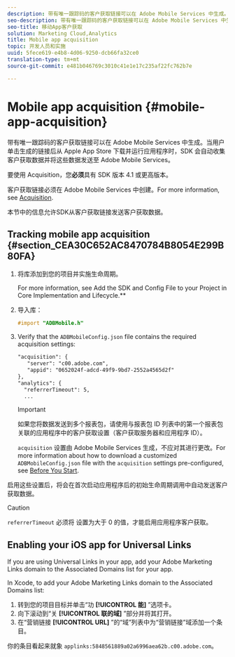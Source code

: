 ```yaml
---
description: 带有唯一跟踪码的客户获取链接可以在 Adobe Mobile Services 中生成。当用户单击生成的链接后从 Apple App Store 下载并运行应用程序时，SDK 会自动收集客户获取数据并将这些数据发送至 Adobe Mobile Services。
seo-description: 带有唯一跟踪码的客户获取链接可以在 Adobe Mobile Services 中生成。当用户单击生成的链接后从 Apple App Store 下载并运行应用程序时，SDK 会自动收集客户获取数据并将这些数据发送至 Adobe Mobile Services。
seo-title: 移动App客户获取
solution: Marketing Cloud,Analytics
title: Mobile app acquisition
topic: 开发人员和实施
uuid: 5fece619-e4b8-4d06-9250-dcb66fa32ce0
translation-type: tm+mt
source-git-commit: e481b046769c3010c41e1e17c235af22fc762b7e

---
```



# Mobile app acquisition {#mobile-app-acquisition}

带有唯一跟踪码的客户获取链接可以在 Adobe Mobile Services 中生成。当用户单击生成的链接后从 Apple App Store 下载并运行应用程序时，SDK 会自动收集客户获取数据并将这些数据发送至 Adobe Mobile Services。

要使用 Acquisition，您&#x200B;**必须**&#x200B;具有 SDK 版本 4.1 或更高版本。

客户获取链接必须在 Adobe Mobile Services 中创建。For more information, see [Acquisition](/help/using/acquisition-main/acquisition-main.md).

本节中的信息允许SDK从客户获取链接发送客户获取数据。

## Tracking mobile app acquisition {#section_CEA30C652AC8470784B8054E299B80FA}

1. 将库添加到您的项目并实施生命周期。

   For more information, see Add the SDK and Config File to your Project in Core Implementation and Lifecycle.**[](/help/ios/getting-started/dev-qs.md)
1. 导入库：

   ```objective-c
   #import "ADBMobile.h"
   ```

1. Verify that the `ADBMobileConfig.json` file contains the required acquisition settings:

   ```xml
   "acquisition": { 
      "server": "c00.adobe.com", 
      "appid": "0652024f-adcd-49f9-9bd7-2552a4565d2f" 
   }, 
   "analytics": { 
     "referrerTimeout": 5, 
     ...
   ```

   >[!IMPORTANT]
   >
   >  如果您将数据发送到多个报表包，请使用与报表包 ID 列表中的第一个报表包关联的应用程序中的客户获取设置（客户获取服务器和应用程序 ID）。

   `acquisition` 设置由 Adobe Mobile Services 生成，不应对其进行更改。For more information about how to download a customized `ADBMobileConfig.json` file with the `acquisition` settings pre-configured, see [Before You Start](/help/ios/getting-started/requirements.md).

启用这些设置后，将会在首次启动应用程序后的初始生命周期调用中自动发送客户获取数据。

>[!CAUTION]
>
>`referrerTimeout`  必须将  设置为大于 0 的值，才能启用应用程序客户获取。

## Enabling your iOS app for Universal Links

If you are using Universal Links in your app, add your Adobe Marketing Links domain to the Associated Domains list for your app.

In Xcode, to add your Adobe Marketing Links domain to the Associated Domains list:

1. 转到您的项目目标并单击“功 **[!UICONTROL 能]** ”选项卡。
2. 向下滚动到“关 **[!UICONTROL 联的域]** ”部分并将其打开。
3. 在“营销链接 **[!UICONTROL URL]** ”的“域”列表中为“营销链接”域添加一个条目。

你的条目看起来就象 `applinks:5848561889a02a6996aea62b.c00.adobe.com`。